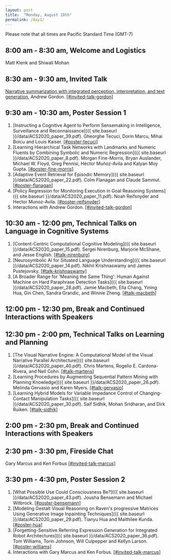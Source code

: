 ```yaml
---
layout: post
title:  "Monday, August 10th"
permalink: /day1/
---
```


Please note that all times are Pacific Standard Time (GMT-7)


8:00 am - 8:30 am, Welcome and Logistics 
----
Matt Klenk and Shiwali Mohan

8:30 am - 9:30 am, Invited Talk
-----
[Narrative summarization with integrated perception, interpretation, and text generation](https://advancesincognitivesystems.github.io/acs/speakers/andrew_gordon/), Andrew Gordon. [[#invited-talk-gordon]](https://acs-2020.slack.com/archives/C018JJACEBW)

9:30 am - 10:30 am, Poster Session 1
----

1. [Instructing a Cognitive Agent to Perform Sensemaking in Intelligence, Surveillance and Reconnaissance]({{ site.baseurl }}/data/ACS2020_paper_39.pdf). Gheorghe Tecuci, Dorin Marcu, Mihai Boicu and Louis Kaiser. [[#poster-tecuci]](https://acs-2020.slack.com/archives/C0192DS34GG)
2. [Learning Hierarchical Task Networks with Landmarks and Numeric Fluents by Combining Symbolic and Numeric Regression]({{ site.baseurl }}/data/ACS2020_paper_8.pdf). Morgan Fine-Morris, Bryan Auslander, Michael W. Floyd, Greg Pennisi, Héctor Muñoz-Avila and Kalyan Moy Gupta. [[#poster-fine-morris]](https://acs-2020.slack.com/archives/C018CJG8ZPC)
3. [Adaptive Event Retrieval for Episodic Memory]({{ site.baseurl }}/data/ACS2020_paper_22.pdf).	Colm Flanagan and Claude Sammut. [[#poster-flanagan]](https://acs-2020.slack.com/archives/C018CJGH0KU)
4. [Policy Regression for Monitoring Execution in Goal Reasoning Systems]({{ site.baseurl }}/data/ACS2020_paper_11.pdf). Noah Reifsnyder and Hector Munoz-Avila. [[#poster-reifsnyder]](https://acs-2020.slack.com/archives/C018B7TU42H)
5. Interactions with Andrew Gordon. [[#invited-talk-gordon]](https://acs-2020.slack.com/archives/C018JJACEBW)

10:30 am - 12:00 pm, Technical Talks on Language in Cognitive Systems
----

1. [Content-Centric Computational Cognitive Modeling]({{ site.baseurl }}/data/ACS2020_paper_15.pdf). Sergei Nirenburg, Marjorie McShane, and Jesse English. [[#talk-nirenburg]](https://acs-2020.slack.com/archives/C017XSDF14P)
2. [Neurosymbolic AI for Situated Language Understanding]({{ site.baseurl }}/data/ACS2020_paper_14.pdf). Nikhil Krishnaswamy and James Pustejovsky. [[#talk-krishnaswamy]](https://acs-2020.slack.com/archives/C018R7TNPL1)
3. [A Broader Range for 'Meaning the Same Thing': Human Against Machine on Hard Paraphrase Detection Tasks]({{ site.baseurl }}/data/ACS2020_paper_28.pdf). Jamie Macbeth, Ella Chang, Yining Hua, Gin Chen, Sandra Grandic, and Winnie Zheng. [[#talk-macbeth]](https://acs-2020.slack.com/archives/C0185SSH72S)

12:00 pm - 12:30 pm, Break and Continued Interactions with Speakers
----

12:30 pm - 2:00 pm, Technical Talks on Learning and Planning
----

1. [The Visual Narrative Engine: A Computational Model of the Visual Narrative Parallel Architecture]({{ site.baseurl }}/data/ACS2020_paper_40.pdf). Chris Martens, Rogelio E. Cardona-Rivera, and Neil Cohn. [[#talk-martens]](https://acs-2020.slack.com/archives/C018R7LLUAV)
2. [Learning Procedures by Augmenting Sequential Pattern Mining with Planning Knowledge]({{ site.baseurl }}/data/ACS2020_paper_26.pdf). Melinda Gervasio and Karen Myers. [[#talk-gervasio]](https://acs-2020.slack.com/archives/C0185SK32Q6)
3. [Learning Hybrid Models for Variable Impedance Control of Changing-Contact Manipulation Tasks]({{ site.baseurl }}/data/ACS2020_paper_30.pdf). Saif Sidhik, Mohan Sridharan, and Dirk Ruiken. [[#talk-sidhik]](https://acs-2020.slack.com/archives/C0185SKHT0W)

2:00 pm - 2:30 pm, Break and Continued Interactions with Speakers
----

2:30 pm - 3:30 pm, Fireside Chat
---
Gary Marcus and Ken Forbus [[#invited-talk-marcus]](https://acs-2020.slack.com/archives/C018B7QHUUV)

3:30 pm - 4:30 pm, Poster Session 2
----

1. [What Possible Use Could Consciousness Be?]({{ site.baseurl }}/data/ACS2020_paper_43.pdf). Jousha Bensemann and Michael Witbrock. [[#poster-bensemann]](https://acs-2020.slack.com/archives/C018R7RMC5P)
2. [Modeling Gestalt Visual Reasoning on Raven's progressive Matrices Using Generative Image Inpainting Techniques]({{ site.baseurl }}/data/ACS2020_paper_29.pdf). Tianyu Hua and Maithilee Kunda. [[#poster-hua]](https://acs-2020.slack.com/archives/C018B7UKBC5)
3. [Forgetting-Sensitive Referring Expression Generation for Integrated Robot Architectures]({{ site.baseurl }}/data/ACS2020_paper_36.pdf). Tom Williams, Torin Johnson, Will Culpepper and Kellyn Larson. [[#poster-williams]](https://acs-2020.slack.com/archives/C018D6MGL1K)
4. Interactions with Gary Marcus and Ken Forbus. [[#invited-talk-marcus]](https://acs-2020.slack.com/archives/C018B7QHUUV)
